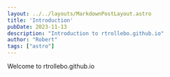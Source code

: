 ```yaml
---
layout: ../../layouts/MarkdownPostLayout.astro
title: 'Introduction'
pubDate: 2023-11-13
description: "Introduction to rtrollebo.github.io"
author: "Robert"
tags: ["astro"]
---
```


Welcome to rtrollebo.github.io